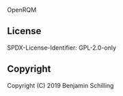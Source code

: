 OpenRQM


## License

SPDX-License-Identifier: GPL-2.0-only

## Copyright

Copyright (C) 2019 Benjamin Schilling